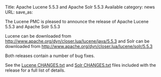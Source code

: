 Title: Apache Lucene 5.5.3 and Apache Solr 5.5.3 Available
category: news
URL: 
save_as: 

The Lucene PMC is pleased to announce the release of Apache Lucene 5.5.3 and Apache Solr 5.5.3

Lucene can be downloaded from <http://www.apache.org/dyn/closer.lua/lucene/java/5.5.3>
and Solr can be downloaded from <http://www.apache.org/dyn/closer.lua/lucene/solr/5.5.3>

Both releases contain a number of bug fixes.

See the [Lucene CHANGES.txt](/core/5_5_3/changes/Changes.html) and
[Solr CHANGES.txt](/solr/5_5_3/changes/Changes.html) files included
with the release for a full list of details.

